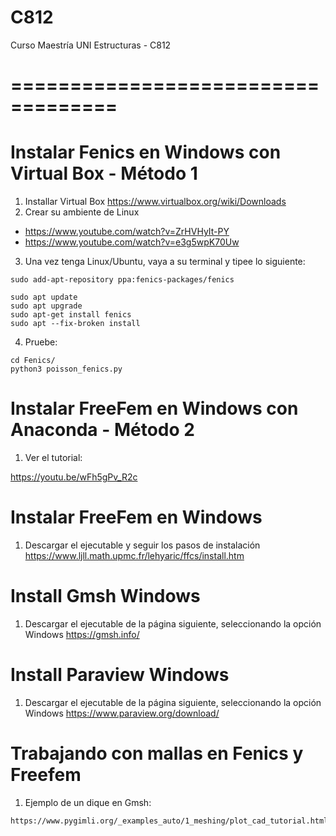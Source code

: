 # C812
Curso Maestría UNI Estructuras - C812
# ===================================

# Instalar Fenics en Windows con Virtual Box - Método 1

1. Installar Virtual Box 
https://www.virtualbox.org/wiki/Downloads
2. Crear su ambiente de Linux
- https://www.youtube.com/watch?v=ZrHVHyIt-PY 
- https://www.youtube.com/watch?v=e3g5wpK70Uw


3. Una vez tenga Linux/Ubuntu, vaya a su terminal y tipee lo siguiente:

~~~
sudo add-apt-repository ppa:fenics-packages/fenics
~~~

~~~
sudo apt update
sudo apt upgrade
sudo apt-get install fenics
sudo apt --fix-broken install   
~~~

4. Pruebe:
~~~
cd Fenics/
python3 poisson_fenics.py
~~~
# Instalar FreeFem en Windows con Anaconda - Método 2

1. Ver el tutorial:

https://youtu.be/wFh5gPv_R2c

# Instalar FreeFem en Windows

1. Descargar el ejecutable y seguir los pasos de instalación
https://www.ljll.math.upmc.fr/lehyaric/ffcs/install.htm

# Install Gmsh Windows
1. Descargar el ejecutable de la página siguiente, seleccionando la opción Windows
https://gmsh.info/

# Install Paraview Windows
1. Descargar el ejecutable de la página siguiente, seleccionando la opción Windows
https://www.paraview.org/download/


# Trabajando con mallas en Fenics y Freefem

1. Ejemplo de un dique en Gmsh:
~~~
https://www.pygimli.org/_examples_auto/1_meshing/plot_cad_tutorial.html
~~~